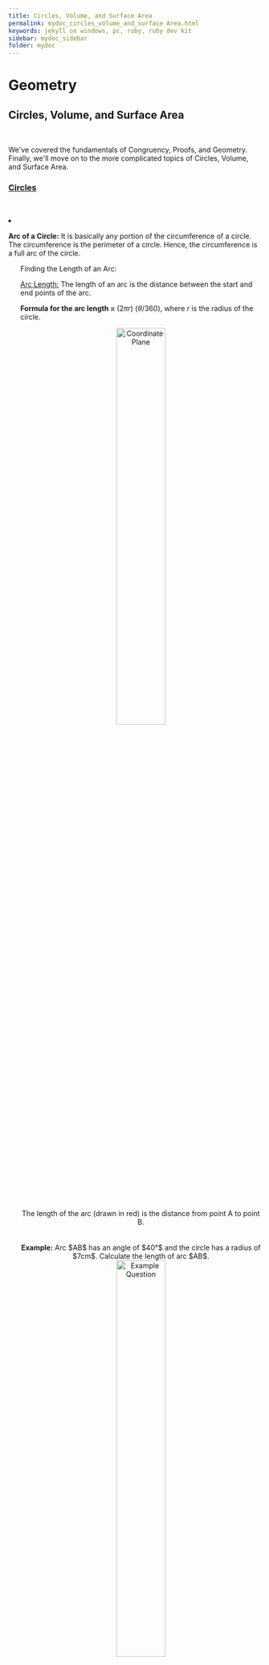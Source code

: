 ```yaml
---
title: Circles, Volume, and Surface Area
permalink: mydoc_circles_volume_and_surface Area.html
keywords: jekyll on windows, pc, ruby, ruby dev kit
sidebar: mydoc_sidebar
folder: mydoc
---
```



<h1>Geometry</h1>

<h2>Circles, Volume, and Surface Area</h2><br>

<p>

We've covered the fundamentals of Congruency, Proofs, and Geometry. Finally, we'll move on to the more complicated topics of Circles, Volume, and Surface Area.

</p>

<p>

<h3><u>Circles</u></h3> <br>

<p><li>

<b>Arc of a Circle:</b> It is basically any portion of the circumference of a circle. The circumference is the perimeter of a circle. Hence, the circumference is a full arc of the circle.

<ul>

Finding the Length of an Arc:

<u>Arc Length:</u> The length of an arc is the distance between the start and end points of the arc. <br>

<b>Formula for the arc length = </b> $(2πr)$ $(θ/360)$, where $r$ is the radius of the circle.

<center><img src="https://www.storyofmathematics.com/wp-content/uploads/2020/07/Arc-of-a-Circle.jpg" alt="Coordinate Plane" style="width:45%;">

</center>

<center>The length of the arc (drawn in red) is the distance from point A to point B.</center><br>

<br>

<center><b>Example:</b> Arc $AB$ has an angle of $40°$ and the circle has a radius of $7cm$. Calculate the length of arc $AB$.

<img src="https://www.storyofmathematics.com/wp-content/uploads/2020/07/Arc-of-a-Circle-Example.jpg" alt="Example Question" style="width:45%;">

<br>

<b>Answer:</b> $(2π7)$ $(40/360)$ = $4.884$ cm.

</center>

</ul>

</li></p>

<p><li>

<b>Area of Sector of a Circle:</b> Space enclosed by the sector of a circle.

<b>Formula = </b> Area of sector of circle = $(πr^2)$ $(θ/360)$, where $θ$ is the sector angle subtended by the arc at the center, <b>in degrees</b>. And, $r$ is the radius of the circle.

Area of sector of circle = $(\frac {1}{2})$ $(r^2 θ)$, where $θ$ is the sector angle subtended by the arc at the center, <b>in radians</b>. And, $r$ is the radius of the circle.

<center><img src="https://d138zd1ktt9iqe.cloudfront.net/media/seo_landing_files/area-of-sector-of-a-circle-1637917885.png" alt="Coordinate Plane" style="width:50%;">

<center>&copy; 2022 Cue Learn Pvt. Ltd.</center>

</center>

</li></p>

</p>

<p>

<h3><p><u>Volume Formulas:</u></p></h3>

<p><li>

<b>Volume of a Cube:</b>

Formula = $V = a^3$, where $a$ is the edge of the cube.

</li>

<li>

<b>Volume of a Rectangular Prism:</b>

Formula = $V = w*h*l$, where $w$ is the width of the prism, $h$ is the height of the prism, and $l$ is the length of the prism.

</li>

<li>

<b>Volume of a Cylinder:</b>

Formula = $V = πr^2h$, where $r$ is the radius of the cylinder, and $h$ is the height of the cylinder.

</li>

<li>

<b>Volume of a Sphere:</b>

Formula = $V = \frac {4}{3}$ $πr^3$, where $r$ is the radius of the sphere.

</li>

<li>

<b>Volume of a Cone:</b>

Formula = $V = πr^2h/3$, where $r$ is the radius of the cone, and $h$ is the height of the cone.

</li>

<li>

<b>Volume of a Pyramid:</b>

Formula = $V = l * w * (\frac{h}{3})$, where $w$ is the width of the pyramid, $h$ is the height of the pyramid, and $l$ is the base length of the pyramid.

</li></p>

</p>

<p>

<h3><p><u>Surface Area Formulas:</u></p></h3>

<p><li>

<b>Surface Area of a Cube:</b>

Formula = $SA = 6a^2$, where $a$ is the edge of the cube.

</li>

<li>

<b>Surface Area of a Rectangular Prism:</b>

Formula = $SA = 2wh + 2wl + 2hl$, where $w$ is the width of the prism, $h$ is the height of the prism, and $l$is the length of the prism.

</li>

<li>

<b>Surface Area of a Cylinder:</b>

Formula = $SA = 2πr^2 + 2πrh$, where $r$ is the radius of the cylinder, and $h$ is the height of the cylinder.

</li>

<li>

<b>Surface Area of a Sphere:</b>

Formula = $SA = 4πr^2$, where $r$ is the radius of the sphere.

</li>

<li>

<b>Surface Area of a Cone:</b>

Formula = $SA = πr^2 + πrl$, where $r$ is the radius of the cone, $h$ is the height of the cone, and $l$ is the slant height of the cone.

</li></p>

</p>
